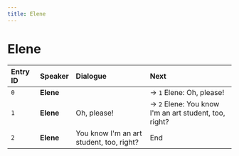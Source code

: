 ```yaml
---
title: Elene
---
```


# Elene


| Entry ID | Speaker | Dialogue | Next |
| :------- | :------ | :------- | :------------ |
| `0` | **Elene** |  | → `1` Elene: Oh, please\! |
| `1` | **Elene** | Oh, please\! | → `2` Elene: You know I'm an art student, too, right? |
| `2` | **Elene** | You know I'm an art student, too, right? | End |
